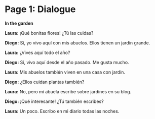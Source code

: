 # Page 1: Dialogue

**In the garden**

**Laura:** ¡Qué bonitas flores! ¿Tú las cuidas?

**Diego:** Sí, yo vivo aquí con mis abuelos. Ellos tienen un jardín grande.

**Laura:** ¿Vives aquí todo el año?

**Diego:** Sí, vivo aquí desde el año pasado. Me gusta mucho.

**Laura:** Mis abuelos también viven en una casa con jardín.

**Diego:** ¿Ellos cuidan plantas también?

**Laura:** No, pero mi abuela escribe sobre jardines en su blog.

**Diego:** ¡Qué interesante! ¿Tú también escribes?

**Laura:** Un poco. Escribo en mi diario todas las noches.
